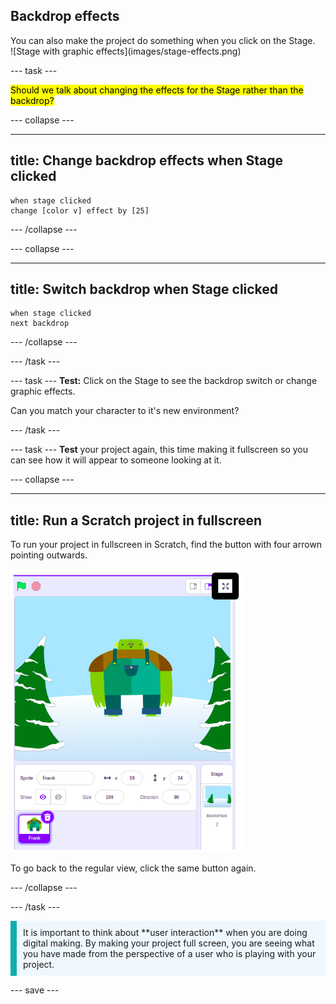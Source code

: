 ## Backdrop effects

<div style="display: flex; flex-wrap: wrap">
<div style="flex-basis: 200px; flex-grow: 1; margin-right: 15px;">
You can also make the project do something when you click on the Stage.</div>
<div>
![Stage with graphic effects](images/stage-effects.png)  
</div>
</div>

--- task ---

<mark>Should we talk about changing the effects for the Stage rather than the backdrop?</mark>

--- collapse ---

---
title: Change backdrop effects when Stage clicked
---

```blocks3
when stage clicked
change [color v] effect by [25]
```

--- /collapse ---


--- collapse ---

---
title: Switch backdrop when Stage clicked
---

```blocks3
when stage clicked
next backdrop
```

--- /collapse ---

--- /task ---

--- task ---
**Test:** Click on the Stage to see the backdrop switch or change graphic effects. 

Can you match your character to it's new environment?

--- /task ---

--- task ---
**Test** your project again, this time making it fullscreen so you can see how it will appear to someone looking at it.

--- collapse ---

---
title: Run a Scratch project in fullscreen
---

To run your project in fullscreen in Scratch, find the button with four arrown pointing outwards.

![A sprite with fullscreen button highlighted above the sprite towards the right corner](images/fullscreen_frank.png)

To go back to the regular view, click the same button again.

--- /collapse ---

--- /task ---

<p style="border-left: solid; border-width:10px; border-color: #0faeb0; background-color: aliceblue; padding: 10px;">
It is important to think about **user interaction** when you are doing digital making. By making your project full screen, you are seeing what you have made from the perspective of a user who is playing with your project.
</p>

--- save ---
